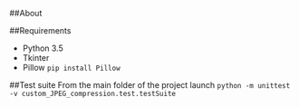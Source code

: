 ##About


##Requirements
*	Python 3.5
*   Tkinter
*   Pillow
```pip install Pillow```

##Test suite
From the main folder of the project launch ```python -m unittest -v custom_JPEG_compression.test.testSuite```